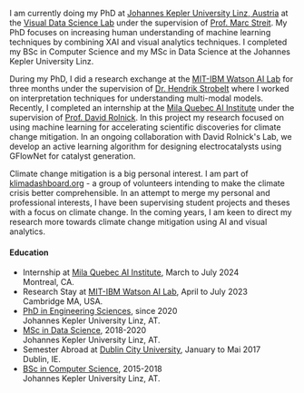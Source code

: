 
I am currently doing my PhD at [Johannes Kepler University Linz, Austria](https://www.jku.at/) at the [Visual Data Science Lab](https://jku-vds-lab.at/) under the supervision of [Prof. Marc Streit](https://jku-vds-lab.at/persons/streit/).
My PhD focuses on increasing human understanding of machine learning techniques by combining XAI and visual analytics techniques.
I completed my BSc in Computer Science and my MSc in Data Science at the Johannes Kepler University Linz. 

During my PhD, I did a research exchange at the [MIT-IBM Watson AI Lab](https://mitibmwatsonailab.mit.edu/) for three months under the supervision of [Dr. Hendrik Strobelt](http://hendrik.strobelt.com/) where I worked on interpretation techniques for understanding multi-modal models.
Recently, I completed an internship at the [Mila Quebec AI Institute](https://mila.quebec/en) under the supervision of [Prof. David Rolnick](https://davidrolnick.com/). In this project my research focused on using machine learning for accelerating scientific discoveries for climate change mitigation. In an ongoing collaboration with David Rolnick's Lab, we develop an active learning algorithm for designing electrocatalysts using GFlowNet for catalyst generation. 

Climate change mitigation is a big personal interest. I am part of [klimadashboard.org](https://klimadashboard.org/) - a group of volunteers intending to make the climate crisis better comprehensible. In an attempt to merge my personal and professional interests, I have been supervising student projects and theses with a focus on climate change. In the coming years, I am keen to direct my research more towards climate change mitigation using AI and visual analytics.


#### Education
- Internship at [Mila Quebec AI Institute](https://mila.quebec/en), March to July 2024 <br> 
Montreal, CA. 
- Research Stay at [MIT-IBM Watson AI Lab](https://mitibmwatsonailab.mit.edu/), April to July 2023 <br> 
Cambridge MA, USA. 
- [PhD in Engineering Sciences](https://www.jku.at/en/degree-programs/types-of-degree-programs/doctorate-phd/doctorate-degree-in-technical-sciences/), since 2020 <br>
Johannes Kepler University Linz, AT.
- [MSc in Data Science](https://www.jku.at/en/degree-programs/types-of-degree-programs/masters-degree-programs/ma-computer-science/#c19294), 2018-2020 <br>
Johannes Kepler University Linz, AT.
- Semester Abroad at [Dublin City University](https://www.dcu.ie/), January to Mai 2017 <br>
Dublin, IE.  
- [BSc in Computer Science](https://www.jku.at/en/degree-programs/types-of-degree-programs/bachelors-and-diploma-degree-programs/ba-computer-science/), 2015-2018 <br>
Johannes Kepler University Linz, AT.  
